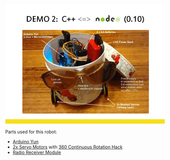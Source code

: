 ![Slide64.PNG](Slide64.PNG)

Parts used for this robot:

- [Arduino Yun](https://www.arduino.cc/en/Main/ArduinoBoardYun)
- [2x Servo Motors](http://www.ebay.com.au/itm/1PCS-NEW-For-RC-Robot-2016-Helicopter-Airplane-Car-Boat-9G-SG90-Micro-Servo-/162164661006?hash=item25c1c45b0e:g:8WQAAOSwZVlXqu7I) with [360 Continuous Rotation Hack](https://www.youtube.com/watch?v=pJbcEydxeiM)
- [Radio Receiver Module](http://www.ebay.com/itm/Mini-RF-Transmitter-Receiver-Module-Wireless-Link-Kit-Antennas-for-Arduino-/132012986957)
